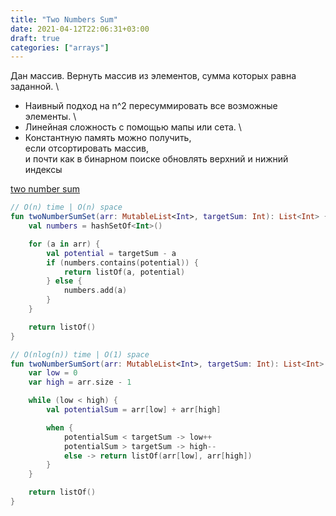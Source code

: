 ```yaml
---
title: "Two Numbers Sum"
date: 2021-04-12T22:06:31+03:00
draft: true
categories: ["arrays"]
---
```


Дан массив. Вернуть массив из элементов, сумма которых равна заданной. \

- Наивный подход на n^2 пересуммировать все возможные элементы. \
- Линейная сложность с помощью мапы или сета. \
- Константную память можно получить, \
если отсортировать массив, \
и почти как в бинарном поиске обновлять верхний и нижний индексы 

[two number sum](https://github.com/solairerove/algs4-leprosorium/blob/master/src/main/kotlin/com/github/solairerove/algs4/leprosorium/arrays/TwoNumberSum.kt)

```kotlin
// O(n) time | O(n) space
fun twoNumberSumSet(arr: MutableList<Int>, targetSum: Int): List<Int> {
    val numbers = hashSetOf<Int>()

    for (a in arr) {
        val potential = targetSum - a
        if (numbers.contains(potential)) {
            return listOf(a, potential)
        } else {
            numbers.add(a)
        }
    }

    return listOf()
}

// O(nlog(n)) time | O(1) space
fun twoNumberSumSort(arr: MutableList<Int>, targetSum: Int): List<Int> {
    var low = 0
    var high = arr.size - 1

    while (low < high) {
        val potentialSum = arr[low] + arr[high]

        when {
            potentialSum < targetSum -> low++
            potentialSum > targetSum -> high--
            else -> return listOf(arr[low], arr[high])
        }
    }

    return listOf()
}
```
